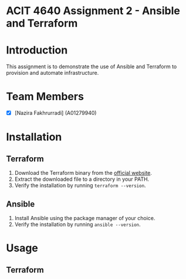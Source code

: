 # ACIT 4640 Assignment 2 - Ansible and Terraform

# Introduction

This assignment is to demonstrate the use of Ansible and Terraform to provision and automate infrastructure.

# Team Members

- [x] [Nazira Fakhrurradi] (A01279940)

# Installation

## Terraform

1. Download the Terraform binary from the [official website](https://www.terraform.io/downloads.html).
2. Extract the downloaded file to a directory in your PATH.
3. Verify the installation by running `terraform --version`.

## Ansible

1. Install Ansible using the package manager of your choice.
2. Verify the installation by running `ansible --version`.

# Usage

## Terraform